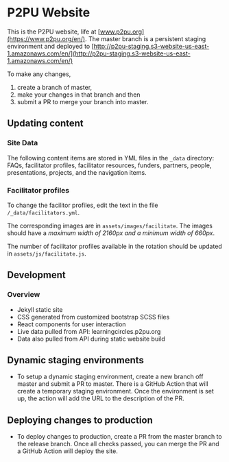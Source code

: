 # P2PU Website

This is the P2PU website, life at [www.p2pu.org](https://www.p2pu.org/en/). The master branch is a persistent staging environment and deployed to [http://p2pu-staging.s3-website-us-east-1.amazonaws.com/en/](http://p2pu-staging.s3-website-us-east-1.amazonaws.com/en/)

To make any changes, 
1. create a branch of master, 
1. make your changes in that branch and then 
1. submit a PR to merge your branch into master. 

## Updating content

### Site Data
The following content items are stored in YML files in the `_data` directory: FAQs, facilitator profiles, facilitator resources, funders, partners, people, presentations, projects, and the navigation items.

### Facilitator profiles
To change the facilitor profiles, edit the text in the file `/_data/facilitators.yml`.

The corresponding images are in `assets/images/facilitate`. The images should have a *maximum width of 2160px and a minimum width of 660px*.

The number of facilitator profiles available in the rotation should be updated in `assets/js/facilitate.js`.

## Development

### Overview

- Jekyll static site
- CSS generated from customized bootstrap SCSS files
- React components for user interaction
- Live data pulled from API: learningcircles.p2pu.org
- Data also pulled from API during static website build

## Dynamic staging environments

- To setup a dynamic staging environment, create a new branch off master and submit a PR to master. There is a GitHub Action that will create a temporary staging environment. Once the environment is set up, the action will add the URL to the description of the PR.

## Deploying changes to production

- To deploy changes to production, create a PR from the master branch to the release branch. Once all checks passed, you can merge the PR and a GitHub Action will deploy the site.
